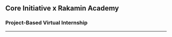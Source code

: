 ## **Core Initiative x Rakamin Academy**
### Project-Based Virtual Internship
----------
<!-- Fitur utama dari web service ini adalah employee dapat melakukan penarikan gaji secara mandiri setiap bulannya.

Lebih detail nya, fitur yang harus dikerjakan adalah:

1. Melakukan manage data jabatan berupa operasi CRUD (create, read, update, delete)
2. Melakukan manage data employee berupa operasi CRUD (Create, Read, Update, Delete)
3. Admin dapat melakukan topup balance perusahaan
4. Melakukan penarikan sallary dengan menyertakan employee ID dan secret ID, besaran salary berdasarkan jabatan yang dimiliki oleh tiap employee
5. Terdapat riwayat topup dan pengurangan balance perusahaan 


Untuk menjalankan aplikasi lakukan perintah berikut
1. `cp .env.example .env` dan isi sesuai dengan environtment yang ada di PC kalian
2. `go mod tudy && go mod vendor`
3. `go run main.go`

Daftar endpoint ada di postman documenter yang di sertakan -->